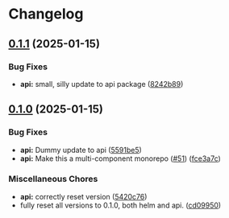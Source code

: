 # Changelog

## [0.1.1](https://github.com/ClaytonJY/release-please-demo/compare/v0.1.0...v0.1.1) (2025-01-15)


### Bug Fixes

* **api:** small, silly update to api package ([8242b89](https://github.com/ClaytonJY/release-please-demo/commit/8242b89a9abb332f13ba2ca8abcb565862af148d))

## [0.1.0](https://github.com/ClaytonJY/release-please-demo/compare/v0.1.0...v0.1.0) (2025-01-15)


### Bug Fixes

* **api:** Dummy update to api ([5591be5](https://github.com/ClaytonJY/release-please-demo/commit/5591be5c575292df197d3b341b0fa69cb6e96dec))
* **api:** Make this a multi-component monorepo ([#51](https://github.com/ClaytonJY/release-please-demo/issues/51)) ([fce3a7c](https://github.com/ClaytonJY/release-please-demo/commit/fce3a7cc8ae362cdcff02c8b94c24f206f51065c))


### Miscellaneous Chores

* **api:** correctly reset version ([5420c76](https://github.com/ClaytonJY/release-please-demo/commit/5420c76892ab39f119869b609737f5a1891b4493))
* fully reset all versions to 0.1.0, both helm and api. ([cd09950](https://github.com/ClaytonJY/release-please-demo/commit/cd0995085f03d42506b7ba11569b37929e8a3ba0))
